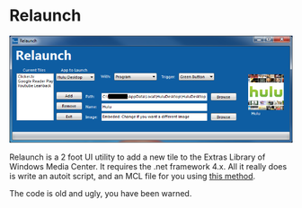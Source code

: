 Relaunch
========

![Example Screenshot.](https://raw.githubusercontent.com/chrishalebarnes/Relaunch/master/relaunch.png)

Relaunch is a 2 foot UI utility to add a new tile to the Extras Library of Windows Media Center. It requires the .net framework 4.x. All it really does is write an autoit script, and an MCL file for you using [this method](http://techlifeweb.com/how-to-build-your-own-app-launcher-for-windows-media-center/).

The code is old and ugly, you have been warned.
